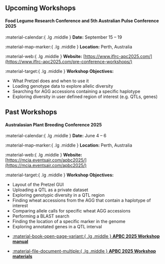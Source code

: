 ## Upcoming Workshops

#### Food Legume Research Conference and 5th Australian Pulse Conference 2025

:material-calendar:{ .lg .middle } **Date:** September 15 – 19

:material-map-marker:{ .lg .middle } **Location:** Perth, Australia

:material-web:{ .lg .middle } **Website:** [https://www.iflrc-apc2025.com/](https://www.iflrc-apc2025.com/pre-conference-workshops/)

:material-target:{ .lg .middle } **Workshop Objectives:**

- What Pretzel does and when to use it
- Loading genotype data to explore allelic diversity
- Searching for AGG accessions containing a specific haplotype
- Exploring diversity in user defined region of interest (e.g. QTLs, genes)

## Past Workshops

#### Australasian Plant Breeding Conference 2025

:material-calendar:{ .lg .middle } **Date:** June 4 – 6

:material-map-marker:{ .lg .middle } **Location:** Perth, Australia

:material-web:{ .lg .middle } **Website:** [https://mcia.eventsair.com/apbc2025/](https://mcia.eventsair.com/apbc2025/)

:material-target:{ .lg .middle } **Workshop Objectives:**

- Layout of the Pretzel GUI
- Uploading a QTL as a private dataset
- Exploring genotypic diversity in a QTL region
- Finding wheat accessions from the AGG that contain a haplotype of interest
- Comparing allele calls for specific wheat AGG accessions
- Performing a BLAST search
- Finding the location of a specific marker in the genome
- Exploring annotated genes in a QTL interval

<div class="grid cards" markdown>

-   [:material-book-open-page-variant:{ .lg .middle } __APBC 2025 Workshop manual__](https://pretzel-images-public.s3.ap-southeast-2.amazonaws.com/pretzel-workshops/250528_Workshop_Manual_FINAL.pdf)

-  [:material-file-document-multiple:{ .lg .middle } __APBC 2025 Workshop materials__](https://pretzel-images-public.s3.ap-southeast-2.amazonaws.com/pretzel-workshops/250528_Workshop_Materials_FINAL.zip)

</div>
